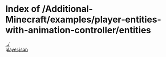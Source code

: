 # Index of /Additional-Minecraft/examples/player-entities-with-animation-controller/entities

[../](./../)  
[player.json](./player.json)  

